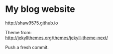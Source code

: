 # My blog website

http://shaw9575.github.io

Theme from:  
http://jekyllthemes.org/themes/jekyll-theme-next/

Push a fresh commit.
